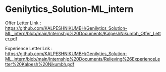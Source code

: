 # Genilytics_Solution-ML_intern

Offer Letter Link : https://github.com/KALPESHNIKUMBH/Genilytics_Solution-ML_intern/blob/main/Internship%20Documents/KalpeshNikumbh_Offer_Letter.pdf

Experience Letter Lnk  : https://github.com/KALPESHNIKUMBH/Genilytics_Solution-ML_intern/blob/main/Internship%20Documents/Relieving%26ExperienceLetter%20Kalpesh%20Nikumbh.pdf
